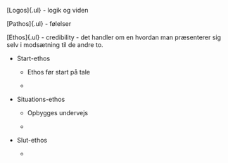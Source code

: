 [Logos]{.ul} - logik og viden

[Pathos]{.ul} - følelser

[Ethos]{.ul} - credibility - det handler om en hvordan man præsenterer
sig selv i modsætning til de andre to.

-   Start-ethos

    -   Ethos før start på tale

    -   

-   Situations-ethos

    -   Opbygges undervejs

    -   

-   Slut-ethos

    -   
